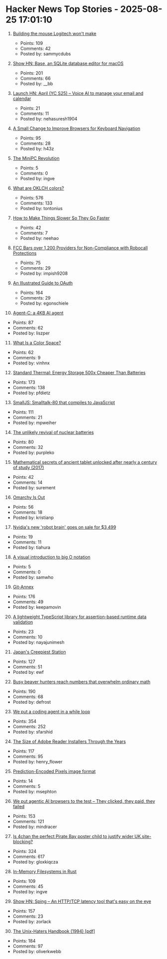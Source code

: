 # Hacker News Top Stories - 2025-08-25 17:01:10

1. [Building the mouse Logitech won't make](https://samwilkinson.io/posts/2025-08-24-mx-ergo-mods)
   - Points: 109
   - Comments: 42
   - Posted by: sammycdubs

2. [Show HN: Base, an SQLite database editor for macOS](https://menial.co.uk/base/)
   - Points: 201
   - Comments: 66
   - Posted by: __bb

3. [Launch HN: April (YC S25) – Voice AI to manage your email and calendar](undefined)
   - Points: 21
   - Comments: 11
   - Posted by: nehasuresh1904

4. [A Small Change to Improve Browsers for Keyboard Navigation](https://b.43z.one/2025-07-22/)
   - Points: 95
   - Comments: 28
   - Posted by: h43z

5. [The MiniPC Revolution](https://jadarma.github.io/blog/posts/2025/08/the-minipc-revolution/)
   - Points: 5
   - Comments: 0
   - Posted by: ingve

6. [What are OKLCH colors?](https://jakub.kr/components/oklch-colors)
   - Points: 576
   - Comments: 133
   - Posted by: tontonius

7. [How to Make Things Slower So They Go Faster](https://www.gojiberries.io/how-to-make-things-slower-so-they-go-faster-a-jitter-design-manual/)
   - Points: 42
   - Comments: 7
   - Posted by: neehao

8. [FCC Bars over 1,200 Providers for Non-Compliance with Robocall Protections](https://docs.fcc.gov/public/attachments/DOC-414073A1.txt)
   - Points: 75
   - Comments: 29
   - Posted by: impish9208

9. [An Illustrated Guide to OAuth](https://www.ducktyped.org/p/an-illustrated-guide-to-oauth)
   - Points: 164
   - Comments: 29
   - Posted by: egonschiele

10. [Agent-C: a 4KB AI agent](https://github.com/bravenewxyz/agent-c)
   - Points: 87
   - Comments: 62
   - Posted by: liszper

11. [What Is a Color Space?](https://www.makingsoftware.com/chapters/color-spaces-models-and-gamuts)
   - Points: 62
   - Comments: 9
   - Posted by: vinhnx

12. [Standard Thermal: Energy Storage 500x Cheaper Than Batteries](https://austinvernon.site/blog/standardthermal.html)
   - Points: 173
   - Comments: 138
   - Posted by: pfdietz

13. [SmallJS: Smalltalk-80 that compiles to JavaScript](https://small-js.org/Home/Home.html)
   - Points: 111
   - Comments: 21
   - Posted by: mpweiher

14. [The unlikely revival of nuclear batteries](https://spectrum.ieee.org/nuclear-battery-revival)
   - Points: 80
   - Comments: 32
   - Posted by: purpleko

15. [Mathematical secrets of ancient tablet unlocked after nearly a century of study (2017)](https://www.theguardian.com/science/2017/aug/24/mathematical-secrets-of-ancient-tablet-unlocked-after-nearly-a-century-of-study)
   - Points: 42
   - Comments: 14
   - Posted by: surement

16. [Omarchy Is Out](https://world.hey.com/dhh/omarchy-is-out-4666dd31)
   - Points: 56
   - Comments: 18
   - Posted by: kristianp

17. [Nvidia's new 'robot brain' goes on sale for $3,499](https://www.cnbc.com/2025/08/25/nvidias-thor-t5000-robot-brain-chip.html)
   - Points: 19
   - Comments: 11
   - Posted by: tiahura

18. [A visual introduction to big O notation](https://samwho.dev/big-o/)
   - Points: 5
   - Comments: 0
   - Posted by: samwho

19. [Git-Annex](https://git-annex.branchable.com/)
   - Points: 176
   - Comments: 49
   - Posted by: keepamovin

20. [A lightweight TypeScript library for assertion-based runtime data validation](https://github.com/nimeshnayaju/decode-kit)
   - Points: 23
   - Comments: 10
   - Posted by: nayajunimesh

21. [Japan's Creepiest Station](https://www.tokyocowboy.co/articles/doai-eki-japans-creepiest-station)
   - Points: 127
   - Comments: 51
   - Posted by: ewf

22. [Busy beaver hunters reach numbers that overwhelm ordinary math](https://www.quantamagazine.org/busy-beaver-hunters-reach-numbers-that-overwhelm-ordinary-math-20250822/)
   - Points: 190
   - Comments: 68
   - Posted by: defrost

23. [We put a coding agent in a while loop](https://github.com/repomirrorhq/repomirror/blob/main/repomirror.md)
   - Points: 354
   - Comments: 252
   - Posted by: sfarshid

24. [The Size of Adobe Reader Installers Through the Years](https://sigwait.org/~alex/blog/2025/08/25/zw6z4E.html)
   - Points: 117
   - Comments: 95
   - Posted by: henry_flower

25. [Prediction-Encoded Pixels image format](https://github.com/ENDESGA/PEP)
   - Points: 14
   - Comments: 5
   - Posted by: msephton

26. [We put agentic AI browsers to the test – They clicked, they paid, they failed](https://guard.io/labs/scamlexity-we-put-agentic-ai-browsers-to-the-test-they-clicked-they-paid-they-failed)
   - Points: 153
   - Comments: 121
   - Posted by: mindracer

27. [Is 4chan the perfect Pirate Bay poster child to justify wider UK site-blocking?](https://torrentfreak.com/uk-govt-finds-ideal-pirate-bay-poster-boy-to-sell-blocking-of-non-pirate-sites-250824/)
   - Points: 324
   - Comments: 617
   - Posted by: gloxkiqcza

28. [In-Memory Filesystems in Rust](https://andre.arko.net/2025/08/18/in-memory-filesystems-in-rust/)
   - Points: 109
   - Comments: 45
   - Posted by: ingve

29. [Show HN: Sping – An HTTP/TCP latency tool that's easy on the eye](https://dseltzer.gitlab.io/sping/docs/)
   - Points: 157
   - Comments: 23
   - Posted by: zorlack

30. [The Unix-Haters Handbook (1994) [pdf]](https://simson.net/ref/ugh.pdf)
   - Points: 184
   - Comments: 97
   - Posted by: oliverkwebb

